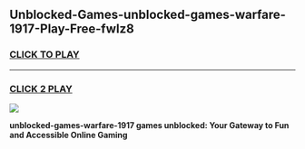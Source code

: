
## Unblocked-Games-unblocked-games-warfare-1917-Play-Free-fwlz8
<h3>
<a href="https://premium76.site?title=unblocked-games-warfare-1917&ref=20M">CLICK TO PLAY</a></h3>
<hr>

<h3>
<a href="https://premium76.site?title=unblocked-games-warfare-1917&ref=20M">CLICK 2 PLAY</a>
  
</h3>

<a href="https://premium76.site?title=unblocked-games-warfare-1917&ref=19M"><img src="https://clearcache.store/games.png"></a>


**unblocked-games-warfare-1917 games unblocked: Your Gateway to Fun and Accessible Online Gaming**

